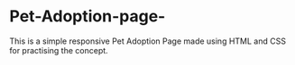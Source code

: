 # Pet-Adoption-page-
This is a simple responsive Pet Adoption Page made using HTML and CSS for practising the concept.
